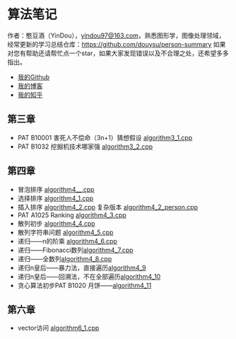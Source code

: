 # 算法笔记

作者：憨豆酒（YinDou），yindou97@163.com，熟悉图形学，图像处理领域，经常更新的学习总结仓库：<https://github.com/douysu/person-summary> 如果对您有帮助还请帮忙点一个star，如果大家发现错误以及不合理之处，还希望多多指出。

- [我的Github](https://github.com/douysu)
- [我的博客](https://blog.csdn.net/ModestBean)
- [我的知乎](https://zhuanlan.zhihu.com/c_1218472587279433728)

## 第三章

- PAT B10001 害死人不偿命（3n+1）猜想假设 [algorithm3_1.cpp](./algorithm3_1.cpp)
- PAT B1032 挖掘机技术哪家强 [algorithm3_2.cpp](./algorithm3_2.cpp)

## 第四章

- 冒泡排序 [algorithm4__.cpp](./algorithm4__.cpp)
- 选择排序 [algorithm4_1.cpp](./algorithm4_1.cpp)
- 插入排序 [algorithm4_2.cpp](./algorithm4_2.cpp)  复杂版本 [algorithm4_2_person.cpp](./algorithm4_2_person.cpp)
- PAT A1025 Ranking  [algorithm4_3.cpp](./algorithm4_3.cpp)  
- 散列初步  [algorithm4_4.cpp](./algorithm4_4.cpp)  
- 散列字符串问题  [algorithm4_5.cpp](./algorithm4_5.cpp)  
- 递归——n的阶乘 [algorithm4_6.cpp](./algorithm4_6.cpp)
- 递归——Fibonacci数列[algorithm4_7.cpp](./algorithm4_7.cpp)
- 递归——全数列[algorithm4_8.cpp](./algorithm4_8.cpp)
- 递归n皇后——暴力法，直接遍历[algorithm4_9](./algorithm4_9.cpp)
- 递归n皇后——回溯法，不在全部遍历[algorithm4_10](./algorithm4_10)
- 贪心算法初步PAT B1020 月饼——[algorithm4_11](./algorithm4_11.cpp)

## 第六章

- vector访问 [algorithm6_1.cpp](./algorithm6_1.cpp)